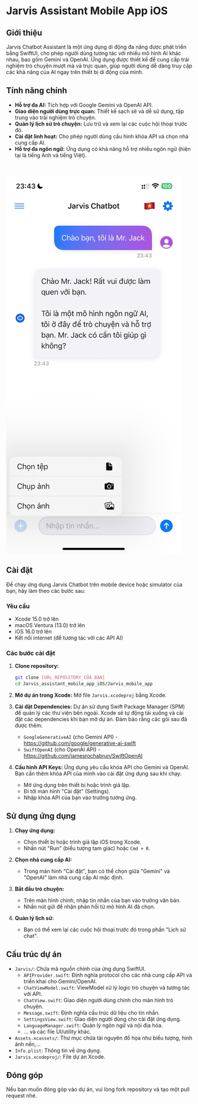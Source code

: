 # Jarvis Assistant Mobile App iOS

## Giới thiệu
Jarvis Chatbot Assistant là một ứng dụng di động đa năng được phát triển bằng SwiftUI, cho phép người dùng tương tác với nhiều mô hình AI khác nhau, bao gồm Gemini và OpenAI. Ứng dụng được thiết kế để cung cấp trải nghiệm trò chuyện mượt mà và trực quan, giúp người dùng dễ dàng truy cập các khả năng của AI ngay trên thiết bị di động của mình.

## Tính năng chính
-   **Hỗ trợ đa AI:** Tích hợp với Google Gemini và OpenAI API.
-   **Giao diện người dùng trực quan:** Thiết kế sạch sẽ và dễ sử dụng, tập trung vào trải nghiệm trò chuyện.
-   **Quản lý lịch sử trò chuyện:** Lưu trữ và xem lại các cuộc hội thoại trước đó.
-   **Cài đặt linh hoạt:** Cho phép người dùng cấu hình khóa API và chọn nhà cung cấp AI.
-   **Hỗ trợ đa ngôn ngữ:** Ứng dụng có khả năng hỗ trợ nhiều ngôn ngữ (hiện tại là tiếng Anh và tiếng Việt).
<br>

![alt text](https://github.com/Mr-Jack-Tung/Jarvis_assistant_mobile_app_iOS/blob/main/Screenshoot/v0_1_03/IMG_02.jpg)

## Cài đặt
Để chạy ứng dụng Jarvis Chatbot trên mobile device hoặc simulator của bạn, hãy làm theo các bước sau:

### Yêu cầu
-   Xcode 15.0 trở lên
-   macOS Ventura (13.0) trở lên
-   iOS 16.0 trở lên
-   Kết nối internet (để tương tác với các API AI)

### Các bước cài đặt
1.  **Clone repository:**
    ```bash
    git clone [URL_REPOSITORY_CỦA_BẠN]
    cd Jarvis_assistant_mobile_app_iOS/Jarvis_mobile_app
    ```

2.  **Mở dự án trong Xcode:**
    Mở file `Jarvis.xcodeproj` bằng Xcode.

3.  **Cài đặt Dependencies:**
    Dự án sử dụng Swift Package Manager (SPM) để quản lý các thư viện bên ngoài. Xcode sẽ tự động tải xuống và cài đặt các dependencies khi bạn mở dự án. Đảm bảo rằng các gói sau đã được thêm:
    -   `GoogleGenerativeAI` (cho Gemini API) - https://github.com/google/generative-ai-swift
    -   `SwiftOpenAI` (cho OpenAI API) - https://github.com/jamesrochabrun/SwiftOpenAI

4.  **Cấu hình API Keys:**
    Ứng dụng yêu cầu khóa API cho Gemini và OpenAI. Bạn cần thêm khóa API của mình vào cài đặt ứng dụng sau khi chạy.
    -   Mở ứng dụng trên thiết bị hoặc trình giả lập.
    -   Đi tới màn hình "Cài đặt" (Settings).
    -   Nhập khóa API của bạn vào trường tương ứng.

## Sử dụng ứng dụng
1.  **Chạy ứng dụng:**
    -   Chọn thiết bị hoặc trình giả lập iOS trong Xcode.
    -   Nhấn nút "Run" (biểu tượng tam giác) hoặc `Cmd + R`.

2.  **Chọn nhà cung cấp AI:**
    -   Trong màn hình "Cài đặt", bạn có thể chọn giữa "Gemini" và "OpenAI" làm nhà cung cấp AI mặc định.

3.  **Bắt đầu trò chuyện:**
    -   Trên màn hình chính, nhập tin nhắn của bạn vào trường văn bản.
    -   Nhấn nút gửi để nhận phản hồi từ mô hình AI đã chọn.

4.  **Quản lý lịch sử:**
    -   Bạn có thể xem lại các cuộc hội thoại trước đó trong phần "Lịch sử chat".

## Cấu trúc dự án
-   `Jarvis/`: Chứa mã nguồn chính của ứng dụng SwiftUI.
    -   `APIProvider.swift`: Định nghĩa protocol cho các nhà cung cấp API và triển khai cho Gemini/OpenAI.
    -   `ChatViewModel.swift`: ViewModel xử lý logic trò chuyện và tương tác với API.
    -   `ChatView.swift`: Giao diện người dùng chính cho màn hình trò chuyện.
    -   `Message.swift`: Định nghĩa cấu trúc dữ liệu cho tin nhắn.
    -   `SettingsView.swift`: Giao diện người dùng cho cài đặt ứng dụng.
    -   `LanguageManager.swift`: Quản lý ngôn ngữ và nội địa hóa.
    -   ... và các file UI/utility khác.
-   `Assets.xcassets/`: Thư mục chứa tài nguyên đồ họa như biểu tượng, hình ảnh nền,...
-   `Info.plist`: Thông tin về ứng dụng.
-   `Jarvis.xcodeproj/`: File dự án Xcode.

## Đóng góp
Nếu bạn muốn đóng góp vào dự án, vui lòng fork repository và tạo một pull request nhé.
